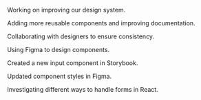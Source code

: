 Working on improving our design system.

Adding more reusable components and improving documentation.

Collaborating with designers to ensure consistency.

Using Figma to design components.

Created a new input component in Storybook.

Updated component styles in Figma.

Investigating different ways to handle forms in React.